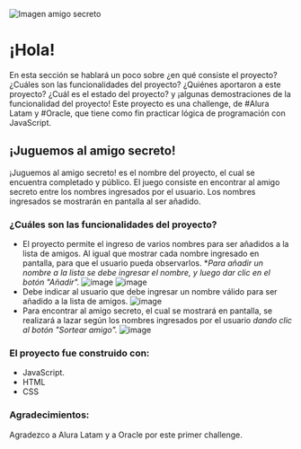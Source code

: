 ![Imagen amigo secreto](https://github.com/user-attachments/assets/a3265047-d68c-4db1-b495-4a737430b1e8)
# ¡Hola!
En esta sección se hablará un poco sobre ¿en qué consiste el proyecto? ¿Cuáles son las funcionalidades del proyecto? ¿Quiénes aportaron a este proyecto? ¿Cuál es el estado del proyecto? y ¡algunas demostraciones de la funcionalidad del proyecto!
Este proyecto es una challenge, de #Alura Latam y #Oracle, que tiene como fin practicar lógica de programación con JavaScript. 
## ¡Juguemos al amigo secreto!
¡Juguemos al amigo secreto! es el nombre del proyecto, el cual se encuentra completado y público. 
El juego consiste en encontrar al amigo secreto entre los nombres ingresados por el usuario. Los nombres ingresados se mostrarán en pantalla al ser añadido.
### ¿Cuáles son las funcionalidades del proyecto?
- El proyecto permite el ingreso de varios nombres para ser añadidos a la lista de amigos. Al igual que mostrar cada nombre ingresado en pantalla, para que el usuario pueda observarlos.
**Para añadir un nombre a la lista se debe ingresar el nombre, y luego dar clic en el botón "Añadir".*
![image](https://github.com/user-attachments/assets/37ed63de-2251-4d20-9a53-5d0f27016ba3)
![image](https://github.com/user-attachments/assets/610c2a7e-2d21-49ba-adaa-609413c3c988)
- Debe indicar al usuario que debe ingresar un nombre válido para ser añadido a la lista de amigos.
![image](https://github.com/user-attachments/assets/f5339e43-e79b-4ae5-9212-844277eaa140)
- Para encontrar al amigo secreto, el cual se mostrará en pantalla, se realizará a lazar según los nombres ingresados por el usuario *dando clic al botón "Sortear amigo".*
![image](https://github.com/user-attachments/assets/cb8f5958-b466-4adf-aeef-6d7abdd1a1ba)
### El proyecto fue construido con:
-	JavaScript.
-	HTML
-	CSS
### Agradecimientos:
Agradezco a Alura Latam y a Oracle por este primer challenge.



